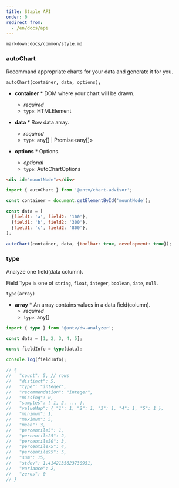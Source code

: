 ```yaml
---
title: Staple API
order: 0
redirect_from:
  - /en/docs/api
---
```


`markdown:docs/common/style.md`

<div class="doc-md">

### autoChart

Recommand appropriate charts for your data and generate it for you.

```sign
autoChart(container, data, options);
```

* **container** * DOM where your chart will be drawn.
  * _required_
  * `type`: HTMLElement

* **data** * Row data array.
  * _required_
  * `type`: any[] | Promise<any[]>

* **options** * Options.
  * _optional_
  * `type`: AutoChartOptions


```html
<div id="mountNode"></div>
```

```js
import { autoChart } from '@antv/chart-advisor';

const container = document.getElementById('mountNode');

const data = [
  {field1: 'a', field2: '100'},
  {field1: 'b', field2: '300'},
  {field1: 'c', field2: '800'},
];

autoChart(container, data, {toolbar: true, development: true});
```

### type

Analyze one field(data column).

Field Type is one of `string`, `float`, `integer`, `boolean`, `date`, `null`.

```sign
type(array)
```

* **array** * An array contains values in a data field(column).
  * _required_
  * `type`: any[]


```ts
import { type } from '@antv/dw-analyzer';

const data = [1, 2, 3, 4, 5];

const fieldInfo = type(data);

console.log(fieldInfo);

// {
//   "count": 5, // rows
//   "distinct": 5,
//   "type": "integer",
//   "recommendation": "integer",
//   "missing": 0,
//   "samples": [ 1, 2, ... ],
//   "valueMap": { "1": 1, "2": 1, "3": 1, "4": 1, "5": 1 },
//   "minimum": 1,
//   "maximum": 5,
//   "mean": 3,
//   "percentile5": 1,
//   "percentile25": 2,
//   "percentile50": 3,
//   "percentile75": 4,
//   "percentile95": 5,
//   "sum": 15,
//   "stdev": 1.4142135623730951,
//   "variance": 2,
//   "zeros": 0
// }
```

</div>
